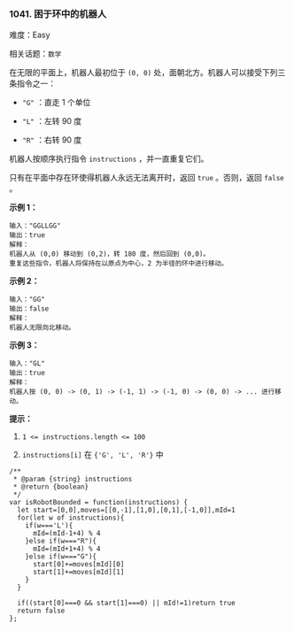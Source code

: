 ### 1041. 困于环中的机器人

难度：Easy

相关话题：`数学`

在无限的平面上，机器人最初位于 `(0, 0)` 处，面朝北方。机器人可以接受下列三条指令之一：




* `"G"` ：直走 1 个单位

* `"L"` ：左转 90 度

* `"R"` ：右转 90 度





机器人按顺序执行指令 `instructions` ，并一直重复它们。



只有在平面中存在环使得机器人永远无法离开时，返回 `true` 。否则，返回  `false` 。







**示例 1：** 



```
输入："GGLLGG"
输出：true
解释：
机器人从 (0,0) 移动到 (0,2)，转 180 度，然后回到 (0,0)。
重复这些指令，机器人将保持在以原点为中心，2 为半径的环中进行移动。
```


**示例 2：** 



```
输入："GG"
输出：false
解释：
机器人无限向北移动。
```


**示例 3：** 



```
输入："GL"
输出：true
解释：
机器人按 (0, 0) -> (0, 1) -> (-1, 1) -> (-1, 0) -> (0, 0) -> ... 进行移动。
```






**提示：** 




1.  `1 <= instructions.length <= 100` 

2.  `instructions[i]`  在 `{'G', 'L', 'R'}` 中




```
/**
 * @param {string} instructions
 * @return {boolean}
 */
var isRobotBounded = function(instructions) {
  let start=[0,0],moves=[[0,-1],[1,0],[0,1],[-1,0]],mId=1
  for(let w of instructions){
    if(w==='L'){
      mId=(mId-1+4) % 4
    }else if(w==="R"){
      mId=(mId+1+4) % 4
    }else if(w==="G"){
      start[0]+=moves[mId][0]
      start[1]+=moves[mId][1]
    }
  }
  
  if((start[0]===0 && start[1]===0) || mId!=1)return true
  return false
};
```

